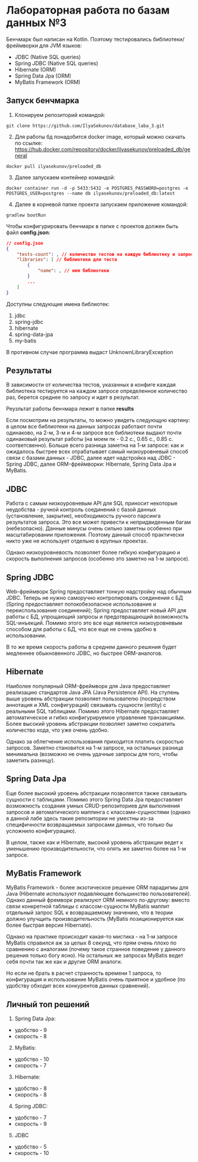 # Лабораторная работа по базам данных №3

Бенчмарк был написан на Kotlin. Поэтому тестировались библиотеки/фреймворки для JVM языков:
- JDBC (Native SQL queries)
- Spring JDBC (Native SQL queries)
- Hibernate (ORM)
- Spring Data Jpa (ORM)
- MyBatis Framework (ORM)

## Запуск бенчмарка

1) Клонируем репозиторий командой:
```
git clone https://github.com/IlyaSekunov/database_laba_3.git
```

2) Для работы бд понадобится docker image, который можно скачать по ссылке: https://hub.docker.com/repository/docker/ilyasekunov/preloaded_db/general
```
docker pull ilyasekunov/preloaded_db
```

3) Далее запускаем контейнер командой:
```
docker container run -d -p 5433:5432 -e POSTGRES_PASSWORD=postgres -e POSTGRES_USER=postgres --name db ilyasekunov/preloaded_db:latest
```

4) Далее в корневой папке проекта запускаем приложение командой:
```
gradlew bootRun
```

Чтобы конфигурировать бенчмарк в папке с проектов должен быть файл <b>config.json</b>:
```json
// config.json
{
    "tests-count": , // количество тестов на каждую библиотеку и запрос.
    "libraries": [ // библиотеки для теста
        {
            "name": , // имя библиотеки
        }
        ...
    ]
}
```
Доступны следующие имена библиотек:
1) jdbc
2) spring-jdbc
3) hibernate
4) spring-data-jpa
5) my-batis

В противном случае программа выдаст UnknownLibraryException

## Результаты

В зависимости от количества тестов, указанных в конфиге каждая библиотека тестируется на каждом запросе определенное количество раз, берется среднее по запросу и идет в результат.

Реузльтат работы бенчмара лежит в папке <b>results</b>

Если посмотрим на результаты, то можно увидеть следующую картину: в целом все библиотеки на данных запросах работают почти одинаково, на 2-м, 3-м и 4-м запросе все библиотеки выдают почти одинаковый результат работы (на моем пк - 0.2 c., 0.65 с., 0.85 с. соответсвенно). Больше всего разница заметна на 1-м запросе: как и ожидалось быстрее всех отрабатывает самый низкоуровневый способ связи с базами данных - JDBC, далее идет надстройка над JDBC - Spring JDBC, далее ORM-фреймворки: Hibernate, Spring Data Jpa и MyBatis.

## JDBC

Работа с самым низкоуровневым API для SQL приносит некоторые неудобства - ручной контроль соединений с базой данных (установление, закрытие), необходимость ручного парсинга результатов запроса. Это все может привести к непридвиденным багам (небезопасно). Данные минусы очень сильно заметны особенно при масштабировании приложения. Поэтому данный способ практически никто уже не использует отдельно в крупных проектах.

Однако низкоуровневость позволяет более гибкую конфигурацию и скорость выполнения запросов (особенно это заметно на 1-м запросе).

## Spring JDBC

Web-фреймворк Spring предоставляет тонкую надстройку над обычным JDBC. Теперь не нужно саморучно контролировать соединения с БД (Spring предоставляет потокобезопасное использование и переиспользование соединений); Spring предоставляет новый API для работы с БД, упрощающий запросы и предотвращающий возможность SQL-инъекций. Помимо этого это все еще является низкоуровневым способом для работы с БД, что все еще не очень удобно в использовании.

В то же время скорость работы в среднем данного решения будет медленнее обыкновенного JDBC, но быстрее ORM-аналогов.

## Hibernate

Наиболее популярный ORM-фреймворк для Java предоставляет реализацию стандартов Java JPA (Java Persistence API). На ступень выше уровень абстракции позволяет пользователю (посредством аннотация и XML сонфигураций) связывать сущности (entity) с реальными SQL таблицами. Помимо этого Hibernate предоставляет автоматическое и гибко конфигурируемое управление транзакциями. Более высокий уровень абстракции позволяет заметно сократить количество кода, что уже очень удобно.

Однако за облегчение использования приходится платить скоростью запросов. Заметно становится на 1-м запросе, на остальных разница минимальна (возможно не очень удачные запросы для того, чтобы заметить разницу).

## Spring Data Jpa

Еще более высокий уровень абстракции позволяется также связывать сущности с таблицами. Помимо этого Spring Data Jpa предоставляет возможность создания умных CRUD-репозиториев для выполнения запросов и автоматического маппинга с классами-сущностями (однако в данной лабе здесь такие репозитории не уместны из-за специфичности возвращаемых запросами данных, что только бы усложнило конфигурацию).

В целом, также как и Hibernate, высокий уровень абстракции ведет к уменьшению производительности, что опять же заметно более на 1-м запросе.

## MyBatis Framework

MyBatis Framework - более экзотическое решение ORM парадигмы для Java (Hibernate используют подавляющее большинство пользователей). Однако данный фремворк реализуют ORM немного по-другому: вместо связи конкретной таблицы с классом-сущности MyBatis маппит отдельный запрос SQL к возвращаемому значению, что в теории должно улучщить производительность (MyBatis позиционируется как более быстрая версия Hibernate).

Однако на практике происходит какая-то мистика - на 1-м запросе MyBatis справился аж за целых 8 секунд, что прям очень плохо по сравнению с аналогами (почему такое странное поведение у данного решения только богу ясно). На остальных же запросах MyBatis ведет себя почти так же как и другие ORM аналоги. 

Но если не брать в расчет странность времени 1 запроса, то конфигурация и использование MyBatis очень приятное и удобное (по удобству обходит всех конкурентов данных сравнений).

## Личный топ решений
1) Spring Data Jpa:
- удобство - 9
- скорость - 8
2) MyBatis:
- удобство - 10
- скорость - 7
3) Hibernate:
- удобство - 8
- скорость - 8
4) Spring JDBC:
- удобство - 7
- скорость - 9 
5) JDBC
- удобство - 5
- скорость - 10